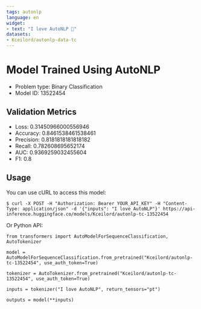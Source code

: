 ```yaml
---
tags: autonlp
language: en
widget:
- text: "I love AutoNLP 🤗"
datasets:
- Kceilord/autonlp-data-tc
---
```


# Model Trained Using AutoNLP

- Problem type: Binary Classification
- Model ID: 13522454

## Validation Metrics

- Loss: 0.31450966000556946
- Accuracy: 0.8461538461538461
- Precision: 0.8181818181818182
- Recall: 0.782608695652174
- AUC: 0.9369259032455604
- F1: 0.8

## Usage

You can use cURL to access this model:

```
$ curl -X POST -H "Authorization: Bearer YOUR_API_KEY" -H "Content-Type: application/json" -d '{"inputs": "I love AutoNLP"}' https://api-inference.huggingface.co/models/Kceilord/autonlp-tc-13522454
```

Or Python API:

```
from transformers import AutoModelForSequenceClassification, AutoTokenizer

model = AutoModelForSequenceClassification.from_pretrained("Kceilord/autonlp-tc-13522454", use_auth_token=True)

tokenizer = AutoTokenizer.from_pretrained("Kceilord/autonlp-tc-13522454", use_auth_token=True)

inputs = tokenizer("I love AutoNLP", return_tensors="pt")

outputs = model(**inputs)
```